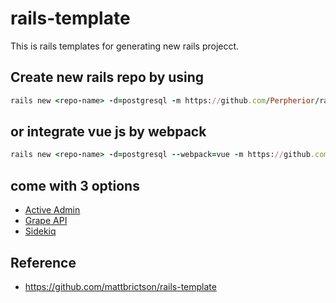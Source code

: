 # rails-template

This is rails templates for generating new rails projecct.

## Create new rails repo by using

```ruby
rails new <repo-name> -d=postgresql -m https://github.com/Perpherior/rails-template/blob/master/template.rb
```

## or integrate vue js by webpack

```ruby
rails new <repo-name> -d=postgresql --webpack=vue -m https://github.com/Perpherior/rails-template/blob/master/template.rb
```

## come with 3 options
* [Active Admin](https://github.com/activeadmin/activeadmin)
* [Grape API](https://github.com/ruby-grape/grape)
* [Sidekiq](https://github.com/mperham/sidekiq)

## Reference
* https://github.com/mattbrictson/rails-template